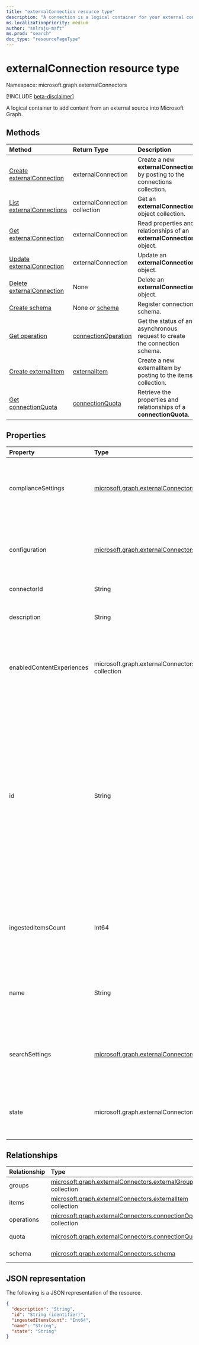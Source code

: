 ```yaml
---
title: "externalConnection resource type"
description: "A connection is a logical container for your external content in Microsoft Graph"
ms.localizationpriority: medium
author: "snlraju-msft"
ms.prod: "search"
doc_type: "resourcePageType"
---
```


# externalConnection resource type

Namespace: microsoft.graph.externalConnectors

[!INCLUDE [beta-disclaimer](../../includes/beta-disclaimer.md)]

A logical container to add content from an external source into Microsoft Graph.

## Methods

| Method                                                           | Return Type                                   | Description |
|:-----------------------------------------------------------------|:----------------------------------------------|:--|
| [Create externalConnection](../api/externalconnectors-external-post-connections.md) | externalConnection                            | Create a new **externalConnection** by posting to the connections collection. |
| [List externalConnections](../api/externalconnectors-externalconnection-list.md)    | externalConnection collection                 | Get an **externalConnection** object collection. |
| [Get externalConnection](../api/externalconnectors-externalconnection-get.md)       | externalConnection                            | Read properties and relationships of an **externalConnection** object. |
| [Update externalConnection](../api/externalconnectors-externalconnection-update.md) | externalConnection                            | Update an **externalConnection** object. |
| [Delete externalConnection](../api/externalconnectors-externalconnection-delete.md) | None                                          | Delete an **externalConnection** object. |
| [Create schema](../api/externalconnectors-externalconnection-post-schema.md)        | None *or* [schema](externalconnectors-schema.md)                 | Register connection schema. |
| [Get operation](../api/externalconnectors-connectionoperation-get.md)               | [connectionOperation](externalconnectors-connectionoperation.md) | Get the status of an asynchronous request to create the connection schema. |
| [Create externalItem](../api/externalconnectors-externalconnection-put-items.md)    | [externalItem](externalconnectors-externalitem.md)               | Create a new externalItem by posting to the items collection. |
|[Get connectionQuota](../api/externalconnectors-connectionquota-get.md)|[connectionQuota](../resources/externalconnectors-connectionquota.md)| Retrieve the properties and relationships of a **connectionQuota**. |

## Properties

| Property           | Type                              | Description |
|:--------------------------|:----------------------------------|:------------|
| complianceSettings        |[microsoft.graph.externalConnectors.complianceSettings](../resources/externalconnectors-compliancesettings.md)| The settings configuring compliance-related content in this connection, such as the display templates for compliance results.|
| configuration             | [microsoft.graph.externalConnectors.configuration](externalconnectors-configuration.md) | Specifies additional application IDs that are allowed to manage the connection and to index content in the connection. Optional. |
| connectorId               | String            | The Teams App ID. Optional.|
| description               | String           | Description of the connection displayed in the Microsoft 365 admin center. Optional. |
| enabledContentExperiences | microsoft.graph.externalConnectors.contentExperienceType collection | The list of content experiences the connection will participate in. Possible values are `search` and `compliance`. Required. |
| id                        | String           | Developer-provided unique ID of the connection within the Azure Active Directory tenant. Must be between 3 and 32 characters in length. Must only contain alphanumeric characters. Cannot begin with `Microsoft` or be one of the following values: `None`, `Directory`, `Exchange`, `ExchangeArchive`, `LinkedIn`, `Mailbox`, `OneDriveBusiness`, `SharePoint`, `Teams`, `Yammer`, `Connectors`, `TaskFabric`, `PowerBI`, `Assistant`, `TopicEngine`, `MSFT_All_Connectors`. Required. |
| ingestedItemsCount        | Int64            |  The number of items ingested into a connection. This value is refreshed every 15 minutes. If the connection state is `draft`, then **ingestedItemsCount** will be `null`. |
| name                      | String           | The display name of the connection to be displayed in the Microsoft 365 admin center. Maximum length of 128 characters. Required. |
| searchSettings            |[microsoft.graph.externalConnectors.searchSettings](../resources/externalconnectors-searchsettings.md)|The settings configuring the search experience for content in this connection, such as the display templates for search results.|
| state                     | microsoft.graph.externalConnectors.connectionState                   | Indicates the current state of the connection. Possible values are `draft`, `ready`, `obsolete`, and `limitExceeded`. Required. |

## Relationships

| Relationship | Type                                                     | Description |
|:-------------|:---------------------------------------------------------|:---|
| groups       | [microsoft.graph.externalConnectors.externalGroup](externalconnectors-externalgroup.md) collection             | Read-only. Nullable. |
| items        | [microsoft.graph.externalConnectors.externalItem](externalconnectors-externalitem.md) collection               | Read-only. Nullable. |
| operations   | [microsoft.graph.externalConnectors.connectionOperation](externalconnectors-connectionoperation.md) collection | Read-only. Nullable. |
| quota        | [microsoft.graph.externalConnectors.connectionQuota](externalconnectors-connectionquota.md)             | Read-only. Nullable. |
| schema       | [microsoft.graph.externalConnectors.schema](externalconnectors-schema.md)                                      | Read-only. Nullable. |

## JSON representation

The following is a JSON representation of the resource.

<!-- {
  "blockType": "resource",
  "optionalProperties": [

  ],
  "@odata.type": "microsoft.graph.externalConnectors.externalConnection",
  "keyProperty": "id"
}-->

```json
{
  "description": "String",
  "id": "String (identifier)",
  "ingestedItemsCount": "Int64",
  "name": "String",
  "state": "String"
}
```

<!-- uuid: 16cd6b66-4b1a-43a1-adaf-3a886856ed98
2019-02-04 14:57:30 UTC -->
<!-- {
  "type": "#page.annotation",
  "description": "connection resource",
  "keywords": "",
  "section": "documentation",
  "tocPath": ""
}-->
